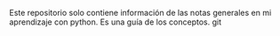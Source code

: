Este repositorio solo contiene información de las notas generales en mi aprendizaje con python. Es una guía de los conceptos. git 